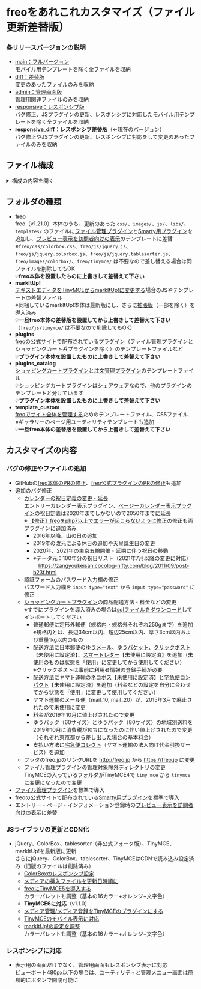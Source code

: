 # freoをあれこれカスタマイズ（ファイル更新差替版）

### 各リリースバージョンの説明
- [main：フルバージョン](https://github.com/cccabinet/freo_customize/tree/main)<br>モバイル用テンプレートを除く全ファイルを収納
- [diff：差替版](https://github.com/cccabinet/freo_customize/tree/diff)<br>変更のあったファイルのみを収納
- [admin：管理画面版](https://github.com/cccabinet/freo_customize/tree/admin)<br>管理用関連ファイルのみを収納
- [responsive：レスポンシブ版](https://github.com/cccabinet/freo_customize/tree/responsive)<br>バグ修正、JSプラグインの更新、レスポンシブに対応したモバイル用テンプレートを除く全ファイルを収納
- **responsive_diff：レスポンシブ差替版**（←現在のバージョン）<br>バグ修正やJSプラグインの更新、レスポンシブに対応をして変更のあったファイルのみを収納

## ファイル構成
<details>
<summary>構成の内容を開く</summary>
<pre><code>freo_customize/
├── freo/
│   ├── css/
│   │   ├── admin.css（管理画面用）
│   │   └── iframe.css（インラインフレーム用）
│   ├── images/
│   │   └── tablesorter/（tablesorter用のファイルを差替）
│   ├── js/
│   │   ├── tinymce/ (TinyMCE用のファイルを追加）
│   │   │   ├── langs/ja.js（日本語表記ファイル）
│   │   │   └── plugins/
│   │   │       ├── freomedia/（freoメディア管理プラグイン）
│   │   │       └── freomediaform/（freoメディア登録プラグイン）
│   │   ├── admin.js（管理画面用）
│   │   ├── default.js（初期画面用）
│   │   └── iframe.js（インラインフレーム用）
│   ├── libs/
│   │   ├── freo/
│   │   │   ├── internals/
│   │   │   │   ├── admin/
│   │   │   │   │   ├── entry_form.php（管理画面用エントリー入力ファイル）
│   │   │   │   │   ├── media.php（管理画面用メディア管理ファイル）
│   │   │   │   │   ├── media_delete.php（管理画面用メディア削除ファイル）
│   │   │   │   │   └── page_form.php（管理画面用ページ入力ファイル）
│   │   │   │   ├── comment/post.php（コメント登録用ファイル）
│   │   │   │   ├── file/default.php（ファイル表示用ファイル）
│   │   │   │   └── setup/default.php（セットアップ画面用ファイル）
│   │   │   ├── plugins/
│   │   │   │   ├── config.filemanager.php（ファイル管理プラグインの設定ファイルを追加）
│   │   │   │   ├── display.entry_calender.php（エントリーカレンダー表示プラグインの表示ファイル）
│   │   │   │   ├── display.entry_gallery.php（エントリーギャラリー表示プラグインの表示ファイル）
│   │   │   │   ├── page.entry_gallery.php（エントリーギャラリー表示プラグインのページファイル）
│   │   │   │   └── page.filemanager.php（ファイル管理プラグインのページファイルを追加）
│   │   │   ├── checker.php（PHP仕様確認ファイル）
│   │   │   ├── common.php（共通関数ファイル）
│   │   │   ├── initialize.php（初期化処理ファイル）
│   │   │   ├── pictogram.php（絵文字関数ファイル）
│   │   │   ├── prepare.php（設定編集ファイル）
│   │   │   ├── transfer.php（セッションID自動付加関数ファイル）
│   │   │   └── version.php（バージョン情報ファイル）
│   │   └── smarty/
│   │       └── plugins/（Smarty用プラグインを追加）
│   └── templates/
│       ├── internals/
│       │   ├── admin/
│       │   │   ├── entry_form.html（エントリー管理画面テンプレート）
│       │   │   ├── entry_preview.html（エントリープレビュー表示用テンプレート差替）
│       │   │   ├── footer.html（管理画面フッタテンプレート）
│       │   │   ├── header.html（管理画面ヘッダテンプレート）
│       │   │   ├── iframe_header.html（インラインフレームヘッダテンプレート）
│       │   │   ├── iframe_madia_form.html（インラインフレームメディア登録/編集テンプレート）
│       │   │   ├── information_form.html（インフォメーション管理画面テンプレート）
│       │   │   ├── information_preview.html（インフォメーションプレビュー表示用テンプレート差替）
│       │   │   ├── madia_form.html（メディア登録/編集テンプレート）
│       │   │   ├── page_form.html（ページ管理画面テンプレート）
│       │   │   └── page_preview.html（ページプレビュー表示用テンプレート差替）
│       │   ├── default/default.html（トップ表示用テンプレート）
│       │   ├── file/password.html（ファイル表示パスワード画面テンプレート）
│       │   ├── page/default.html（ページ表示用テンプレート）
│       │   └── view/default.html（個別エントリー表示用テンプレート）
│       ├── plugins/
│       │   ├── filemanager/（ファイル管理プラグインのテンプレートを追加）
│       │   └── setup.html（セットアップ画面のテンプレート）
│       ├── error.html（エラー画面のテンプレート）
│       ├── footer.html（フッタのテンプレート）
│       └── header.html（ヘッダのテンプレート）
│
├── markItUp!/
│   ├── freo/
│   │   ├── js/
│   │   │   ├── admin.js（管理画面差替用）
│   │   │   └── iframe.js（インラインフレーム差替用）
│   │   ├── markitup/（markItUp!関連ファイルを差替・追加）
│   │   └── templates/internals/admin/
│   │       ├── entry_form.html（エントリー登録/編集の差替テンプレート）
│   │       ├── header.html（管理用ヘッダの差替テンプレート）
│   │       ├── information_form.html（インフォメーション登録/編集の差替テンプレート）
│   │       └── page_form.html（ページ登録/編集の差替テンプレート）
│   └── plugins/
│       └── clap/【拍手送信プラグイン】
│           └── templates/plugins/clap/admin_thank_form.html（お礼登録/編集の差替テンプレート）
│
├── plugins/
│   ├── bookmark/templates/plugins/bookmark/【ブックマーク登録プラグイン】
│   │   └── default.html（ブックマーク一覧表示テンプレート）
│   ├── circle/templates/plugins/circle/【サークル管理プラグイン】
│   │   └── form.html（ユーザー用サークル編集テンプレート）
│   ├── clap/templates/plugins/clap/【拍手送信プラグイン】
│   │   ├── admin_text.html（拍手メッセージ管理テンプレート）
│   │   └── admin_thank_form.html（お礼登録/編集テンプレート）
│   ├── entry_tagmanager/【エントリータグ管理プラグイン】
│   │   └── libs/freo/plugins/
│   │        ├── config.entry_tagmanager.php（設定ファイル）
│   │        └── end.entry_tagmanager.php（処理終了後表示ファイル）
│   ├── form/templates/plugins/form/【フォーム管理プラグイン】
│   │   ├── admin_form.html（フォーム登録/編集テンプレート）
│   │   ├── form.html（送信フォーム表示テンプレート）
│   │   └── iframe_header.html（インラインフレームヘッダテンプレート）
│   ├── media_comic/templates/plugins/media_comic/【漫画表示プラグイン】
│   │   └── default.html（漫画表示テンプレート）
│   ├── menu/templates/plugins/menu/【メニュー登録プラグイン】
│   │   └── admin.html（メニュー管理テンプレート）
│   ├── page_calender/【ページカレンダー表示プラグイン】
│   │   └── libs/freo/plugins/display.page_calender.php（表示ファイル）
│   ├── page_tagmanager/【ページタグ管理プラグイン】
│   │   └── libs/freo/plugins/
│   │        ├── config.page_tagmanager.php（設定ファイル）
│   │        └── end.page_tagmanager.php（処理終了後表示ファイル）
│   ├── pixiv_illust/【pixivイラスト表示プラグイン】
│   ├── pixiv_novel/【pixiv小説表示プラグイン】
│   ├── profile/templates/plugins/profile/【プロフィール拡張プラグイン】
│   │   ├── admin_form.html（プロフィール編集テンプレート）
│   │   └── form.html（ユーザー用プロフィール編集テンプレート）
│   └── task/templates/plugins/task/【タスク登録プラグイン】
│       └── admin_view.html（タスク確認テンプレート）
│
├── plugins_catalog/
│   ├── catalog/templates/plugins/catalog/【ショッピングカートプラグイン】
│   │   ├── admin.html（商品管理テンプレート）
│   │   ├── admin_delivery_prefecture_form.html（地域別送料編集テンプレート）
│   │   ├── admin_form.html（商品登録/編集テンプレート）
│   │   ├── iframe_header.html（インラインフレームヘッダテンプレート）
│   │   ├── order.html（商品注文テンプレート）
│   │   └── order_preview.html（商品注文確認テンプレート）
│   └── catalog_order/templates/plugins/catalog_order/【注文管理プラグイン】
│       ├── admin.html（注文管理テンプレート）
│       ├── admin_order_form.html（注文登録/編集テンプレート）
│       ├── admin_order_print.html（納品書印刷テンプレート）
│       ├── admin_user_form.html（注文者編集テンプレート）
│       └── form.html（注文者情報編集テンプレート）
│
└── template_custom/
    └── freo/
        ├── css/
        │   └── default.css（初期画面差替用）
        └── templates/
            ├── internals/
            │   ├── category/default.html（カテゴリ表示用テンプレート）
            │   ├── default/default.html（トップ表示用差替テンプレート）
            │   ├── entry/default.html（ブログ表示用テンプレート）
            │   └── page/gallery.html（ギャラリーのページ用テンプレート）
            ├── header.html（ヘッダの差替テンプレート）
            └── utility_page.html（ギャラリーのページ用ユーティリティテンプレート）
</code></pre>
</details>
    
## フォルダの種類
- **freo**<br>freo（v1.21.0）本体のうち、更新のあった `css/`、`images/`、`js/`、`libs/`、`templates/` のファイルに[ファイル管理プラグイン](https://freo.jp/plugin/filemanager.html)と[Smarty用プラグイン](https://freo.jp/plugin/smarty/index.html)を追加し、[プレビュー表示を訪問者向けの表示](https://freo.jp/document/customize/preview.html)のテンプレートに差替<br>※`freo/css/colorbox.css`、`freo/js/jquery.js`、`freo/js/jquery.colorbox.js`、`freo/js/jquery.tablesorter.js`、`freo/images/colorbox/`、`freo/tinymce/` は不要なので差し替える場合は同ファイルを削除してもOK<br>:bulb:**freo本体を設置したものに上書きして差替えて下さい**
- **markItUp!**<br>[テキストエディタをTinyMCEからmarkItUp!に変更する](https://freo.jp/document/customize/markitup.html)場合のJSやテンプレートの差替ファイル<br>※同梱しているmarkItUp!本体は最新版にし、さらに[拡張版](https://cccabinet.jpn.org/view/102)（一部を除く）を導入済み<br>:bulb:**一旦freo本体の差替版を設置してから上書きして差替えて下さい**（`freo/js/tinymce/` は不要なので削除してもOK）
- **plugins**<br>[freoの公式サイトで配布されているプラグイン](https://freo.jp/plugin/)（ファイル管理プラグインとショッピングカート系プラグインを除く）のテンプレートファイルなど<br>:bulb:**プラグイン本体を設置したものに上書きして差替えて下さい**
- **plugins_catalog**<br>[ショッピングカートプラグイン](https://freo.jp/plugin/catalog.html)と[注文管理プラグイン](https://freo.jp/plugin/catalog_order.html)のテンプレートファイル<br>:bulb:ショッピングカートプラグインはシェアウェアなので、他のプラグインのテンプレートと分けています<br>:bulb:**プラグイン本体を設置したものに上書きして差替えて下さい**
- **template_custom**<br>[freoでサイト全体を管理する](https://freo.jp/document/customize/custom.html)ためのテンプレートファイル、CSSファイル<br>※ギャラリーのページ用ユーティリティテンプレートも追加<br>:bulb:**一旦freo本体の差替版を設置してから上書きして差替えて下さい**

## カスタマイズの内容
### バグの修正やファイルの追加
- GitHubの[freo本体のPRの修正](https://github.com/refirio/freo/pulls)、[freo公式プラグインのPRの修正](https://github.com/refirio/freo-plugins/pulls)も追加
- 追加のバグ修正
  - [カレンダーの祝日定義の変更・延長](https://cccabinet.jpn.org/view/104)<br>エントリーカレンダー表示プラグイン、[ページーカレンダー表示プラグイン](https://freo.jp/plugin/page_calender.html)の祝日定義は2020年までしかないので2050年までに延長<br>※ [【修正】freoをphp7以上でエラーが起こらないように修正](https://github.com/refirio/freo/pull/11)の修正も両プラグインに追加済み
    - 2016年以降、山の日の追加
    - 2019年の改元による休日の追加や天皇誕生日の変更
    - 2020年、2021年の東京五輪開催・延期に伴う祝日の移動
    - ※データ元：100年分の祝日リスト（2021年7月以降の変更に対応）<br>　https://zangyoukeisan.cocolog-nifty.com/blog/2011/09/post-b23f.html
  - 認証フォームのパスワード入力欄の修正<br>パスワード入力欄を `input type="text"` から `input type="password"` に修正
  - [ショッピングカートプラグイン](https://freo.jp/plugin/catalog.html)の商品配送方法・料金などの変更<br>※すでにプラグインを導入済みの場合は[sqlファイルをダウンロード](https://cccabinet.jpn.org/view/106)してインポートしてください
    - 普通郵便に定形外郵便（規格内・規格外それぞれ250gまで）を追加<br>※規格内とは、長辺34cm以内、短辺25cm以内、厚さ3cm以内および重量1kg以内のもの
    - 配送方法に日本郵便の[ゆうメール](https://www.post.japanpost.jp/service/yu_mail/)、[ゆうパケット](https://www.post.japanpost.jp/service/yu_packet/index.html)、[クリックポスト](https://www.post.japanpost.jp/service/clickpost/index.html)【未使用に設定済】、[スマートレター](https://www.post.japanpost.jp/service/smartletter/)【未使用に設定済】を追加（未使用のものは状態を「使用」に変更してから使用してください）<br>※クリックポストは事前に利用者情報の登録手続が必要
    - 配送方法にヤマト運輸の[ネコポス](https://business.kuronekoyamato.co.jp/service/lineup/nekoposu/)【未使用に設定済】と[宅急便コンパクト](https://business.kuronekoyamato.co.jp/service/lineup/takkyubin_compact/index.html)【未使用に設定済】を追加（料金などの設定を自分に合わせてから状態を「使用」に変更して使用してください）
    - ヤマト運輸のメール便（mail_10, mail_20）が、2015年3月で廃止されたので未使用に変更
    - 料金が2019年10月に値上げされたので変更
    - ゆうパック（60サイズ）とゆうパック（80サイズ）の地域別送料を2019年10月に消費税が10%になったのに伴い値上げされたので変更（それぞれ東京都から差し出した場合の基本料金）
    - 支払い方法に[宅急便コレクト](https://business.kuronekoyamato.co.jp/service/lineup/payment_daibiki/?gclid=CjwKCAiAvriMBhAuEiwA8Cs5lQnzAWhgtTZttg-Vi_6pzSILK34zo91YkfOGC9UjzVdJ9Z2nBuZNjhoCZEMQAvD_BwE)（ヤマト運輸の法人向け代金引換サービス）を追加
  - フッタのfreo.jpのリンクURLを http://freo.jp から https://freo.jp に変更
  - ファイル管理プラグインの管理対象除外ディレクトリの変更<br>TinyMCEの入っているフォルダがTinyMCE4で `tiny_mce` から `tinymce` に変更になったので変更
- [ファイル管理プラグイン](https://freo.jp/plugin/filemanager.html)を標準で導入
- freoの公式サイトで配布されている[Smarty用プラグイン](https://freo.jp/plugin/smarty/index.html)を標準で導入
- エントリー・ページ・インフォメーション登録時の[プレビュー表示を訪問者向けの表示](https://freo.jp/document/customize/preview.html)に差替
### JSライブラリの更新とCDN化
- jQuery、ColorBox、tablesorter（非公式フォーク版）、TinyMCE、markItUp!を最新版に更新<br>さらにjQuery、ColorBox、tablesorter、TinyMCEはCDNで読み込み設定済み（旧版のファイルは削除済み）
  - [ColorBoxのレスポンシブ設定](https://cccabinet.jpn.org/view/65)
  - [メディアの挿入ファイルを更新日時順に](https://cccabinet.jpn.org/view/96)
  - [freoにTinyMCE5を導入する](https://cccabinet.jpn.org/view/103)<br>カラーパレットも調整（基本の16カラー+オレンジ+文字色）
  - **TinyMCE6に対応**（v1.1.0）
  - [メディア管理/メディア登録をTinyMCEのプラグインにする](https://cccabinet.jpn.org/view/105)
  - [TinyMCEのモバイル表示に対応](https://cccabinet.jpn.org/view/101)
  - [markItUp!の設定を調整](https://cccabinet.jpn.org/view/102)<br>カラーパレットも調整（基本の16カラー+オレンジ+文字色）
### レスポンシブに対応
- 表示用の画面だけでなく、管理用画面もレスポンシブ表示に対応<br>ビューポート480px以下の場合は、ユーティリティと管理メニュー画面は簡易的にボタンで開閉可能に
